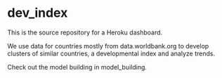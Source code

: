 # dev_index

This is the source repository for a Heroku dashboard.

We use data for countries mostly from data.worldbank.org to develop clusters of similar countries, a developmental index and analyze trends.

Check out the model building in model_building.
